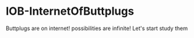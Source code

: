 # IOB-InternetOfButtplugs
Buttplugs are on internet! possibilities are infinite! Let's start study them
